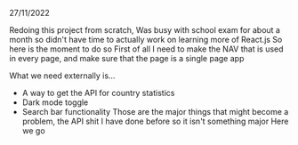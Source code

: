 27/11/2022

Redoing this project from scratch, Was busy with school exam for about a month so didn't have time to actually work on learning more of React.js
So here is the moment to do so
First of all I need to make the NAV that is used in every page, and make sure that the page is a single page app

What we need externally is...
- A way to get the API for country statistics
- Dark mode toggle
- Search bar functionality
Those are the major things that might become a problem, the API shit I have done before so it isn't something major
Here we go